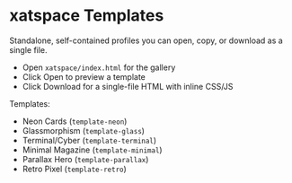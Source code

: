 # xatspace Templates

Standalone, self-contained profiles you can open, copy, or download as a single file.

- Open `xatspace/index.html` for the gallery
- Click Open to preview a template
- Click Download for a single-file HTML with inline CSS/JS

Templates:
- Neon Cards (`template-neon`)
- Glassmorphism (`template-glass`)
- Terminal/Cyber (`template-terminal`)
- Minimal Magazine (`template-minimal`)
- Parallax Hero (`template-parallax`)
- Retro Pixel (`template-retro`)